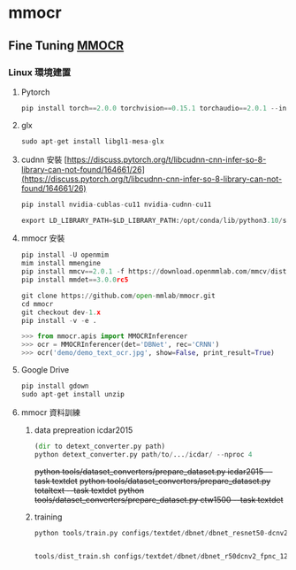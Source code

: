 # mmocr
Fine Tuning [MMOCR](https://github.com/open-mmlab/mmocr)
---

### Linux 環境建置
1. Pytorch
    
    ```python
    pip install torch==2.0.0 torchvision==0.15.1 torchaudio==2.0.1 --index-url https://download.pytorch.org/whl/cu118
    ```
2. glx
    
    ```python
    sudo apt-get install libgl1-mesa-glx
    ```
    
3. cudnn 安裝  [https://discuss.pytorch.org/t/libcudnn-cnn-infer-so-8-library-can-not-found/164661/26](https://discuss.pytorch.org/t/libcudnn-cnn-infer-so-8-library-can-not-found/164661/26)
    
    ```python
    pip install nvidia-cublas-cu11 nvidia-cudnn-cu11
    
    export LD_LIBRARY_PATH=$LD_LIBRARY_PATH:/opt/conda/lib/python3.10/site-packages/nvidia/cublas/lib:/opt/conda/lib/python3.10/site-packages/nvidia/cudnn/lib
    ```
    
4. mmocr 安裝
    
    ```python
    pip install -U openmim
    mim install mmengine
    pip install mmcv==2.0.1 -f https://download.openmmlab.com/mmcv/dist/cu118/torch2.0/index.html
    pip install mmdet==3.0.0rc5
    
    ```
    
    ```python
    git clone https://github.com/open-mmlab/mmocr.git
    cd mmocr
    git checkout dev-1.x
    pip install -v -e .
    
    >>> from mmocr.apis import MMOCRInferencer
    >>> ocr = MMOCRInferencer(det='DBNet', rec='CRNN')
    >>> ocr('demo/demo_text_ocr.jpg', show=False, print_result=True)
    ```
    
5. Google Drive
    
    ```python
    pip install gdown
    sudo apt-get install unzip
    ```
    
6. mmocr  資料訓練
    1. data prepreation icdar2015
        
        ```python
        (dir to detext_converter.py path)
        python detext_converter.py path/to/.../icdar/ --nproc 4
        
        ```
        ~~python tools/dataset_converters/prepare_dataset.py icdar2015 --task textdet~~
        ~~python tools/dataset_converters/prepare_dataset.py totaltext --task textdet~~
        ~~python tools/dataset_converters/prepare_dataset.py ctw1500 --task textdet~~ 
    2. training
        
        ```python
        python tools/train.py configs/textdet/dbnet/dbnet_resnet50-dcnv2_fpnc_1200e_icdar2015.py --work-dir dbnet/ --amp
        ```
        
        ```python
        
        tools/dist_train.sh configs/textdet/dbnet/dbnet_r50dcnv2_fpnc_1200e_icdar2015.py 8
        ```
